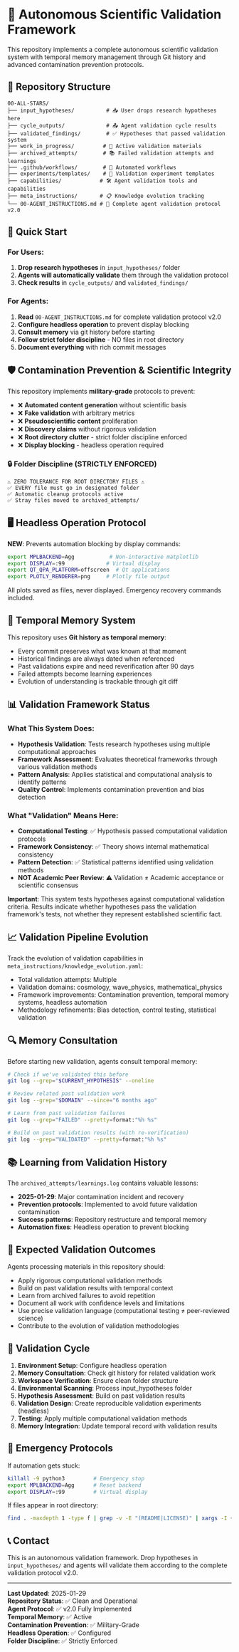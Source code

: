 # 🔬 Autonomous Scientific Validation Framework

This repository implements a complete autonomous scientific validation system with temporal memory management through Git history and advanced contamination prevention protocols.

## 📁 Repository Structure

```
00-ALL-STARS/
├── input_hypotheses/          # 📥 User drops research hypotheses here
├── cycle_outputs/             # 📤 Agent validation cycle results
├── validated_findings/        # ✅ Hypotheses that passed validation system
├── work_in_progress/         # 🔄 Active validation materials
├── archived_attempts/        # 📚 Failed validation attempts and learnings
├── .github/workflows/        # 🤖 Automated workflows
├── experiments/templates/    # 🧪 Validation experiment templates
├── capabilities/            # 🛠️ Agent validation tools and capabilities
├── meta_instructions/       # 📋 Knowledge evolution tracking
└── 00-AGENT_INSTRUCTIONS.md # 🧠 Complete agent validation protocol v2.0
```

## 🚀 Quick Start

### For Users:
1. **Drop research hypotheses** in `input_hypotheses/` folder
2. **Agents will automatically validate** them through the validation protocol
3. **Check results** in `cycle_outputs/` and `validated_findings/`

### For Agents:
1. **Read** `00-AGENT_INSTRUCTIONS.md` for complete validation protocol v2.0
2. **Configure headless operation** to prevent display blocking
3. **Consult memory** via git history before starting
4. **Follow strict folder discipline** - NO files in root directory
5. **Document everything** with rich commit messages

## 🛡️ Contamination Prevention & Scientific Integrity

This repository implements **military-grade** protocols to prevent:
- ❌ **Automated content generation** without scientific basis
- ❌ **Fake validation** with arbitrary metrics
- ❌ **Pseudoscientific content** proliferation
- ❌ **Discovery claims** without rigorous validation
- ❌ **Root directory clutter** - strict folder discipline enforced
- ❌ **Display blocking** - headless operation required

### 🔒 **Folder Discipline (STRICTLY ENFORCED)**
```
⚠️ ZERO TOLERANCE FOR ROOT DIRECTORY FILES ⚠️
✅ EVERY file must go in designated folder
✅ Automatic cleanup protocols active
✅ Stray files moved to archived_attempts/
```

## 🖥️ Headless Operation Protocol

**NEW**: Prevents automation blocking by display commands:
```bash
export MPLBACKEND=Agg           # Non-interactive matplotlib
export DISPLAY=:99             # Virtual display
export QT_QPA_PLATFORM=offscreen  # Qt applications
export PLOTLY_RENDERER=png     # Plotly file output
```

All plots saved as files, never displayed. Emergency recovery commands included.

## 🧠 Temporal Memory System

This repository uses **Git history as temporal memory**:
- Every commit preserves what was known at that moment
- Historical findings are always dated when referenced
- Past validations expire and need reverification after 90 days
- Failed attempts become learning experiences
- Evolution of understanding is trackable through git diff

## 📊 Validation Framework Status

### What This System Does:
- **Hypothesis Validation**: Tests research hypotheses using multiple computational approaches
- **Framework Assessment**: Evaluates theoretical frameworks through various validation methods
- **Pattern Analysis**: Applies statistical and computational analysis to identify patterns
- **Quality Control**: Implements contamination prevention and bias detection

### What "Validation" Means Here:
- **Computational Testing**: ✅ Hypothesis passed computational validation protocols
- **Framework Consistency**: ✅ Theory shows internal mathematical consistency
- **Pattern Detection**: ✅ Statistical patterns identified using validation methods
- **NOT Academic Peer Review**: ⚠️ Validation ≠ Academic acceptance or scientific consensus

**Important**: This system tests hypotheses against computational validation criteria. Results indicate whether hypotheses pass the validation framework's tests, not whether they represent established scientific fact.

## 📈 Validation Pipeline Evolution

Track the evolution of validation capabilities in `meta_instructions/knowledge_evolution.yaml`:
- Total validation attempts: Multiple
- Validation domains: cosmology, wave_physics, mathematical_physics
- Framework improvements: Contamination prevention, temporal memory systems, headless automation
- Methodology refinements: Bias detection, control testing, statistical validation

## 🔍 Memory Consultation

Before starting new validation, agents consult temporal memory:

```bash
# Check if we've validated this before
git log --grep="$CURRENT_HYPOTHESIS" --oneline

# Review related past validation work
git log --grep="$DOMAIN" --since="6 months ago"

# Learn from past validation failures
git log --grep="FAILED" --pretty=format:"%h %s"

# Build on past validation results (with re-verification)
git log --grep="VALIDATED" --pretty=format:"%h %s"
```

## 📚 Learning from Validation History

The `archived_attempts/learnings.log` contains valuable lessons:
- **2025-01-29**: Major contamination incident and recovery
- **Prevention protocols**: Implemented to avoid future validation contamination
- **Success patterns**: Repository restructure and temporal memory
- **Automation fixes**: Headless operation to prevent blocking

## 🎯 Expected Validation Outcomes

Agents processing materials in this repository should:
- Apply rigorous computational validation methods
- Build on past validation results with temporal context
- Learn from archived failures to avoid repetition
- Document all work with confidence levels and limitations
- Use precise validation language (computational testing ≠ peer-reviewed science)
- Contribute to the evolution of validation methodologies

## 🔄 Validation Cycle

1. **Environment Setup**: Configure headless operation
2. **Memory Consultation**: Check git history for related validation work
3. **Workspace Verification**: Ensure clean folder structure
4. **Environmental Scanning**: Process input_hypotheses folder
5. **Hypothesis Assessment**: Build on past validation results
6. **Validation Design**: Create reproducible validation experiments (headless)
7. **Testing**: Apply multiple computational validation methods
8. **Memory Integration**: Update temporal record with validation results

## 🚨 Emergency Protocols

If automation gets stuck:
```bash
killall -9 python3         # Emergency stop
export MPLBACKEND=Agg      # Reset backend
export DISPLAY=:99         # Virtual display
```

If files appear in root directory:
```bash
find . -maxdepth 1 -type f | grep -v -E "(README|LICENSE)" | xargs -I {} mv {} archived_attempts/
```

## 📞 Contact

This is an autonomous validation framework. Drop hypotheses in `input_hypotheses/` and agents will validate them according to the complete validation protocol v2.0.

---

**Last Updated**: 2025-01-29  
**Repository Status**: ✅ Clean and Operational  
**Agent Protocol**: ✅ v2.0 Fully Implemented  
**Temporal Memory**: ✅ Active  
**Contamination Prevention**: ✅ Military-Grade  
**Headless Operation**: ✅ Configured  
**Folder Discipline**: ✅ Strictly Enforced
